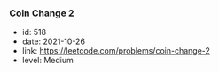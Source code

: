 ### Coin Change 2

* id: 518
* date: 2021-10-26
* link: https://leetcode.com/problems/coin-change-2
* level: Medium
